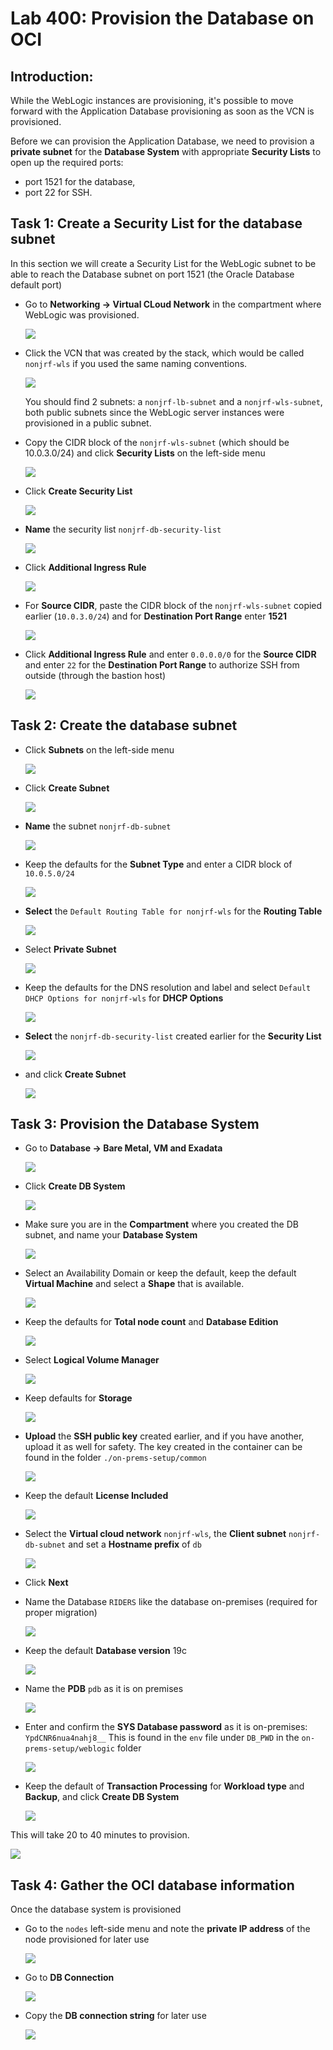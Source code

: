 # Lab 400: Provision the Database on OCI

## Introduction: 

While the WebLogic instances are provisioning, it's possible to move forward with the Application Database provisioning as soon as the VCN is provisioned.

Before we can provision the Application Database, we need to provision a **private subnet** for the **Database System** with appropriate **Security Lists** to open up the required ports: 
- port 1521 for the database, 
- port 22 for SSH.

## Task 1: Create a Security List for the database subnet

In this section we will create a Security List for the WebLogic subnet to be able to reach the Database subnet on port 1521 (the Oracle Database default port)

- Go to **Networking -> Virtual CLoud Network** in the compartment where WebLogic was provisioned.

  ![](./images/provision-db-1.png)

- Click the VCN that was created by the stack, which would be called `nonjrf-wls` if you used the same naming conventions.

  ![](./images/provision-db-2.png)

  You should find 2 subnets: a `nonjrf-lb-subnet` and a `nonjrf-wls-subnet`, both public subnets since the WebLogic server instances were provisioned in a public subnet.

- Copy the CIDR block of the `nonjrf-wls-subnet` (which should be 10.0.3.0/24) and click **Security Lists** on the left-side menu

  ![](./images/provision-db-3-seclists.png)

- Click **Create Security List**

  ![](./images/provision-db-4.png)

- **Name** the security list `nonjrf-db-security-list`

  ![](./images/provision-db-5-dbseclist.png)

- Click **Additional Ingress Rule**

  ![](./images/provision-db-5-ingress1521.png)

- For **Source CIDR**, paste the CIDR block of the `nonjrf-wls-subnet` copied earlier (`10.0.3.0/24`) and for **Destination Port Range** enter **1521**

  ![](./images/provision-db-5-ingress1521.png)

- Click **Additional Ingress Rule** and enter `0.0.0.0/0` for the **Source CIDR** and enter `22` for the **Destination Port Range** to authorize SSH from outside (through the bastion host) 

  ![](./images/provision-db-6-ingress22.png)

## Task 2: Create the database subnet

- Click **Subnets** on the left-side menu

  ![](./images/provision-db-7-subnet.png)

- Click **Create Subnet**

  ![](./images/provision-db-8-subnet.png)

- **Name** the subnet `nonjrf-db-subnet`

  ![](./images/provision-db-9-subnet1.png)

- Keep the defaults for the **Subnet Type** and enter a CIDR block of `10.0.5.0/24`

  ![](./images/provision-db-9-subnet2.png)

- **Select** the `Default Routing Table for nonjrf-wls` for the **Routing Table**

  ![](./images/provision-db-9-subnet3.png)

- Select **Private Subnet**

  ![](./images/provision-db-9-subnet4.png)

- Keep the defaults for the DNS resolution and label and select `Default DHCP Options for nonjrf-wls` for **DHCP Options**

  ![](./images/provision-db-9-subnet5.png)

- **Select** the `nonjrf-db-security-list` created earlier for the **Security List**

  ![](./images/provision-db-9-subnet6.png)

- and click **Create Subnet**

  ![](./images/provision-db-9-subnet7.png)

## Task 3: Provision the Database System

- Go to **Database -> Bare Metal, VM and Exadata**

  ![](./images/provision-db-10.png)

- Click **Create DB System**

  ![](./images/provision-db-11.png)

- Make sure you are in the **Compartment** where you created the DB subnet, and name your **Database System**

  ![](./images/provision-db-12.png)

- Select an Availability Domain or keep the default, keep the default **Virtual Machine** and select a **Shape** that is available.

  ![](./images/provision-db-13-ad-shape.png)

- Keep the defaults for **Total node count** and **Database Edition**

  ![](./images/provision-db-14.png)

- Select **Logical Volume Manager** 

  ![](./images/provision-db-15-lvm.png)

- Keep defaults for **Storage**

  ![](./images/provision-db-16-storage.png)

- **Upload** the **SSH public key** created earlier, and if you have another, upload it as well for safety.
  The key created in the container can be found in the folder `./on-prems-setup/common`

  ![](./images/provision-db-17-ssh.png)

- Keep the default **License Included**

  ![](./images/provision-db-18-license.png)

- Select the **Virtual cloud network** `nonjrf-wls`, the **Client subnet** `nonjrf-db-subnet` and set a **Hostname prefix** of `db`

  ![](./images/provision-db-19-net.png)

- Click **Next**

- Name the Database `RIDERS` like the database on-premises (required for proper migration)

  ![](./images/provision-db-20-dbname.png)

- Keep the default **Database version** 19c

  ![](./images/provision-db-21-version.png)

- Name the **PDB** `pdb` as it is on premises

  ![](./images/provision-db-22-pdb.png)

- Enter and confirm the **SYS Database password** as it is on-premises: `YpdCNR6nua4nahj8__`
This is found in the `env` file under `DB_PWD` in the `on-prems-setup/weblogic` folder

  ![](./images/provision-db-23-creds.png)

- Keep the default of **Transaction Processing** for **Workload type** and **Backup**, and click **Create DB System**

  ![](./images/provision-db-24.png)

This will take 20 to 40 minutes to provision.

  ![](./images/provision-db-25.png)

## Task 4: Gather the OCI database information

Once the database system is provisioned

- Go to the `nodes` left-side menu and note the **private IP address** of the node provisioned for later use

  ![](./images/provision-db-26-nodeip.png)

- Go to **DB Connection** 

  ![](./images/provision-db-27-connection.png)

- Copy the **DB connection string** for later use

  ![](./images/provision-db-27-connection2.png)
